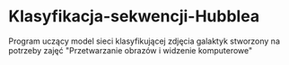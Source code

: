 # Klasyfikacja-sekwencji-Hubblea
Program uczący model sieci klasyfikującej zdjęcia galaktyk stworzony na potrzeby zajęć  "Przetwarzanie obrazów i widzenie komputerowe"
